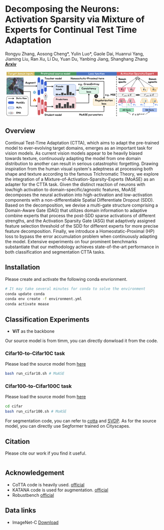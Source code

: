 # Decomposing the Neurons: Activation Sparsity via Mixture of Experts for Continual Test Time Adaptation

Rongyu Zhang, Aosong Cheng*, Yulin Luo*, Gaole Dai, Huanrui Yang, Jiaming Liu, Ran Xu, Li Du, Yuan Du, Yanbing Jiang, Shanghang Zhang [**Arxiv**](https://arxiv.org/abs/2306.04344)

<img src="MoASE.png"/>

## Overview

Continual Test-Time Adaptation (CTTA), which aims to adapt the pre-trained model to ever-evolving target domains, emerges as an important task for vision models. As current vision models appear to be heavily biased towards texture, continuously adapting the model from one domain distribution to another can result in serious catastrophic forgetting. Drawing inspiration from the human visual system's adeptness at processing both shape and texture according to the famous Trichromatic Theory, we explore the integration of a Mixture-of-Activation-Sparsity-Experts (MoASE) as an adapter for the CTTA task. Given the distinct reaction of neurons with low/high activation to domain-specific/agnostic features, MoASE decomposes the neural activation into high-activation and low-activation components with a non-differentiable Spatial Differentiate Dropout (SDD). Based on the decomposition, we devise a multi-gate structure comprising a Domain-Aware Gate (DAG) that utilizes domain information to adaptive combine experts that process the post-SDD sparse activations of different strengths, and the Activation Sparsity Gate (ASG) that adaptively assigned feature selection threshold of the SDD for different experts for more precise feature decomposition. Finally, we introduce a Homeostatic-Proximal (HP) loss to bypass the error accumulation problem when continuously adapting the model. Extensive experiments on four prominent benchmarks substantiate that our methodology achieves state-of-the-art performance in both classification and segmentation CTTA tasks.



## Installation

Please create and activate the following conda envrionment. 
```bash
# It may take several minutes for conda to solve the environment
conda update conda
conda env create -f environment.yml
conda activate moase 
```

## Classification Experiments

* **ViT** as the backbone

Our source model is from timm, you can directly donwload it from the code.


### Cifar10-to-Cifar10C task 
Please load the source model from [here](https://drive.google.com/file/d/1pAoz4Wwos74DjWPQ5d-6ntyjQkmp9FPE/view?usp=sharing)

```bash
bash run_cifar10.sh # MoASE
```

### Cifar100-to-Cifar100C task 
Please load the source model from [here](https://drive.google.com/file/d/1yRekkpkIdwX_LFsOh4Ba9ndaECnY-UC-/view?usp=sharing)

```bash
cd cifar
bash run_cifar100.sh # MoASE
```

For segmentation code, you can refer to [cotta](https://github.com/qinenergy/cotta) and [SVDP](https://github.com/Anonymous-012/SVDP). As for the source model, you can directly use Segformer trained on Cityscapes.
## Citation
Please cite our work if you find it useful.
```bibtex

```

## Acknowledgement 
+ CoTTA code is heavily used. [official](https://github.com/qinenergy/cotta) 
+ KATANA code is used for augmentation. [official](https://github.com/giladcohen/KATANA) 
+ Robustbench [official](https://github.com/RobustBench/robustbench) 

## Data links
+ ImageNet-C [Download](https://zenodo.org/record/2235448#.Yj2RO_co_mF)


